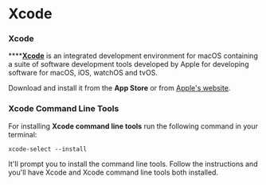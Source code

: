 # Xcode

### **Xcode**

\*\*\*\*[**Xcode**](https://developer.apple.com/xcode/) is an integrated development environment for macOS containing a suite of software development tools developed by Apple for developing software for macOS, iOS, watchOS and tvOS.

Download and install it from the **App Store** or from [Apple's website](https://developer.apple.com/xcode/).

### Xcode Command Line Tools

For installing **Xcode command line tools** run the following command in your terminal:

```text
xcode-select --install
```

It'll prompt you to install the command line tools. Follow the instructions and you'll have Xcode and Xcode command line tools both installed.


